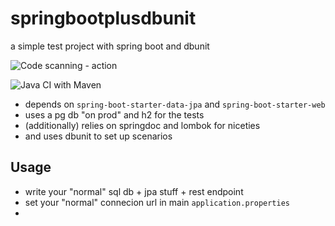 # springbootplusdbunit
a simple test project with spring boot and dbunit

![Code scanning - action](https://github.com/ZeeD/springbootplusdbunit/workflows/Code%20scanning%20-%20action/badge.svg)

![Java CI with Maven](https://github.com/ZeeD/springbootplusdbunit/workflows/Java%20CI%20with%20Maven/badge.svg)

* depends on `spring-boot-starter-data-jpa` and `spring-boot-starter-web`
* uses a pg db "on prod" and h2 for the tests
* (additionally) relies on springdoc and lombok for niceties
* and uses dbunit to set up scenarios

## Usage

* write your "normal" sql db + jpa stuff + rest endpoint
* set your "normal" connecion url in main `application.properties`
* 


